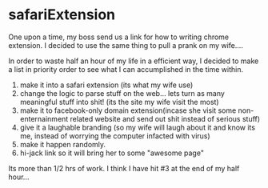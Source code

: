 safariExtension
===============

One upon a time, my boss send us a link for how to writing chrome extension.  I decided to use the same thing to pull a prank on my wife....  

In order to waste half an hour of my life in a efficient way, I decided to make a list in priority order to see what I can accumplished in the time within.  

1. make it into a safari extension  (its what my wife use)
2. change the logic to parse stuff on the web... lets turn as many meaningful stuff into shit!  (its the site my wife visit the most)
3. make it to facebook-only domain extension(incase she visit some non-enternainment related website and send out shit instead of serious stuff)
4. give it a laughable branding (so my wife will laugh about it and know its me, instead of worrying the computer infacted with virus)
5. make it happen randomly.
6. hi-jack link so it will bring her to some "awesome page"


Its more than 1/2 hrs of work.  I think I have hit #3 at the end of my half hour...